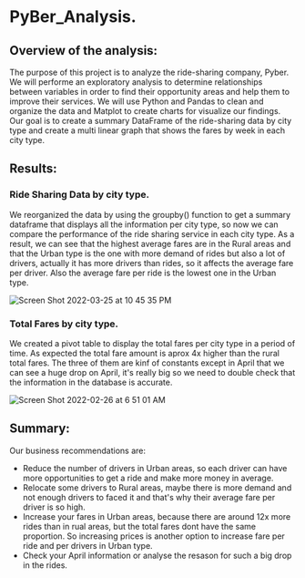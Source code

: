 # PyBer_Analysis.

## Overview of the analysis:
The purpose of this project is to analyze the ride-sharing company, Pyber. We will performe an exploratory analysis to determine relationships between variables in order to find their opportunity areas and help them to improve their services. We will use Python and Pandas to clean and organize the data and Matplot to create charts for visualize our findings. Our  goal is to create a summary DataFrame of the ride-sharing data by city type and create a multi linear graph that shows the fares by week in each city type.

## Results:
### Ride Sharing Data by city type.

We reorganized the data by using the groupby() function to get a summary dataframe that displays all the information per city type, so now we can compare the performance of the ride sharing service in each city type. As a result, we can see that the highest average fares are in the Rural areas and that the Urban type is the one with more demand of rides but also a lot of drivers, actually it has more drivers than rides, so it affects the average fare per driver. Also the average fare per ride is the lowest one in the Urban type. 

![Screen Shot 2022-03-25 at 10 45 35 PM](https://user-images.githubusercontent.com/43548929/160226656-8afde2a3-3ec8-4af9-b8a0-faee7ff377c0.png)

### Total Fares by city type.

We created a pivot table to display the total fares per city type in a period of time. As expected the total fare amount is aprox 4x higher than the rural total fares. The three of them are kinf of constants except in April that we can see a huge drop on April, it's really big so we need to double check that the information in the database is accurate.

![Screen Shot 2022-02-26 at 6 51 01 AM](https://user-images.githubusercontent.com/43548929/160228068-18829bb3-9f08-47e5-92f1-a23c3b2dbf5b.png)


## Summary:
Our business recommendations are:
* Reduce the number of drivers in Urban areas, so each driver can have more opportunities to get a ride and make more money in average. 
* Relocate some drivers to Rural areas, maybe there is more demand and not enough drivers to faced it and that's why their average fare per driver is so high.
* Increase your fares in Urban areas, because there are around 12x more rides than in rual areas, but the total fares dont have the same proportion. So increasing prices is another option to increase fare per ride and per drivers in Urban type.
* Check your April information or analyse the resason for such a big drop in the rides.
